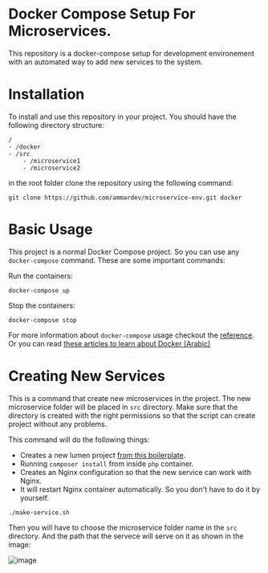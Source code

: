 # Docker Compose Setup For Microservices.
This repository is a docker-compose setup for development environement with an automated way to add new services to the system.

# Installation
To install and use this repository in your project. You should have the following directory structure:
```
/
- /docker
- /src
    - /microservice1
    - /microservice2
```

in the root folder clone the repository using the following command:
```
git clone https://github.com/ammardev/microservice-env.git docker
```

# Basic Usage
This project is a normal Docker Compose project. So you can use any `docker-compose` command. These are some important commands:

Run the containers:
```
docker-compose up
```

Stop the containers:

```
docker-compose stop
```

For more information about `docker-compose` usage checkout the [reference](https://docs.docker.com/compose/reference/).
Or you can read [these articles to learn about Docker (Arabic)](https://3alam.pro/3mmarg97/series/introduction-to-docker/)

# Creating New Services
This is a command that create new microservices in the project. The new microservice folder will be placed in `src` directory. Make sure that the directory is created with the right permissions so that the script can create project without any problems.

This command will do the following things:
* Creates a new lumen project [from this boilerplate](https://github.com/3bdullahg97/lumen-mongodb).
* Running `composer install` from inside `php` container.
* Creates an Nginx configuration so that the new service can work with Nginx.
* It will restart Nginx container automatically. So you don't have to do it by yourself.

```
./make-service.sh
```
Then you will have to choose the microservice folder name in the `src` directory. And the path that the servece will serve on it as shown in the image:

![image](https://user-images.githubusercontent.com/16087389/70798497-c502d180-1daf-11ea-809f-7e559403328f.png)

